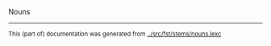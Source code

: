 Nouns












































* * *
<small>This (part of) documentation was generated from [../src/fst/stems/nouns.lexc](http://github.com/giellalt/lang-fro/blob/main/../src/fst/stems/nouns.lexc)</small>